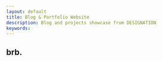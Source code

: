 ```yaml
---
layout: default
title: Blog & Portfolio Website
description: Blog and projects showcase from DESIGNATION
keywords:
---
```


<section class="small-12 medium-11 medium-centered large-9 columns large-centered">
<!--     <ul class="post-list no-bullet">
        {% for post in site.posts %}
        <li>
            <div class="post-meta">
                <span class="post-date">{{ post.date | date_to_string }}</span>
            </div>
            <h2 class="post-title"><a class="post-link" href="{{ post.url | prepend: site.baseurl }}">{{ post.title }}</a></h2>
            <p class="excerpt">{{ post.content | strip_html | truncatewords: 50 }}</p>
        </li>
        {% endfor %} 
    </ul>
    <p class="rss-subscribe">subscribe <a href="{{ "/feed.xml" | prepend: site.baseurl }}">via RSS</a></p> -->
    <h2>brb.</h2>
    <!-- <p>In the meantime, say hello on <a href="http://twitter.com/heyamyton">Twitter</a>!</p> -->
</section>
